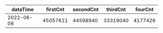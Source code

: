 |dataTime|firstCnt|secondCnt|thirdCnt|fourCnt|
|-|-|-|-|-|
|2022-06-06|45057611|44598940|33319040|4177426|
